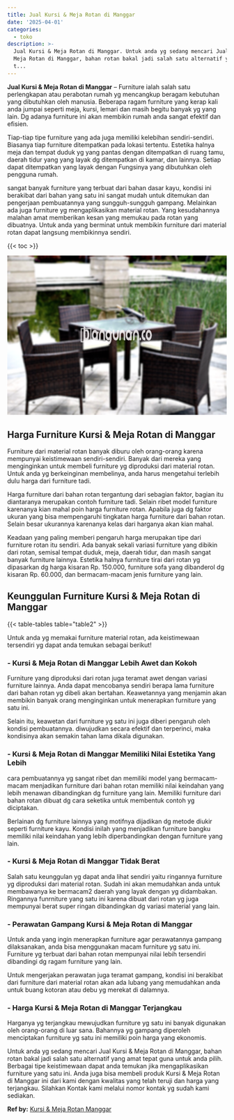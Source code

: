 ```yaml
---
title: Jual Kursi & Meja Rotan di Manggar
date: '2025-04-01'
categories:
  - toko
description: >-
  Jual Kursi & Meja Rotan di Manggar. Untuk anda yg sedang mencari Jual Kursi &
  Meja Rotan di Manggar, bahan rotan bakal jadi salah satu alternatif yang amat
  t...
---
```


**Jual Kursi & Meja Rotan di Manggar** – Furniture ialah salah satu perlengkapan atau perabotan rumah yg mencangkup beragam kebutuhan yang dibutuhkan oleh manusia. Beberapa ragam furniture yang kerap kali anda jumpai seperti meja, kursi, lemari dan masih begitu banyak yg yang lain. Dg adanya furniture ini akan membikin rumah anda sangat efektif dan efisien.

Tiap-tiap tipe furniture yang ada juga memiliki kelebihan sendiri-sendiri. Biasanya tiap furniture ditempatkan pada lokasi tertentu. Estetika halnya meja dan tempat duduk yg yang pantas dengan ditempatkan di ruang tamu, daerah tidur yang yang layak dg ditempatkan di kamar, dan lainnya. Setiap dapat ditempatkan yang layak dengan Fungsinya yang dibutuhkan oleh pengguna rumah.

sangat banyak furniture yang terbuat dari bahan dasar kayu, kondisi ini berakibat dari bahan yang satu ini sangat mudah untuk ditemukan dan pengerjaan pembuatannya yang sungguh-sungguh gampang. Melainkan ada juga furniture yg mengaplikasikan material rotan. Yang kesudahannya malahan amat memberikan kesan yang memukau pada rotan yang dibuatnya. Untuk anda yang berminat untuk membikin furniture dari material rotan dapat langsung membikinnya sendiri.

{{< toc >}}

![Jual Kursi & Meja Rotan di Manggar](/images/kursi-meja-rotan-murah22.png)

## Harga Furniture Kursi & Meja Rotan di Manggar

Furniture dari material rotan banyak diburu oleh orang-orang karena mempunyai keistimewaan sendiri-sendiri. Banyak dari mereka yang menginginkan untuk membeli furniture yg diproduksi dari material rotan. Untuk anda yg berkeinginan membelinya, anda harus mengetahui terlebih dulu harga dari furniture tadi.

Harga furniture dari bahan rotan tergantung dari sebagian faktor, bagian itu diantaranya merupakan contoh furniture tadi. Selain ribet model furniture karenanya kian mahal poin harga furniture rotan. Apabila juga dg faktor ukuran yang bisa mempengaruhi tingkatan harga furniture dari bahan rotan. Selain besar ukurannya karenanya kelas dari harganya akan kian mahal.

Keadaan yang paling memberi pengaruh harga merupakan tipe dari furniture rotan itu sendiri. Ada banyak sekali variasi furniture yang dibikin dari rotan, semisal tempat duduk, meja, daerah tidur, dan masih sangat banyak furniture lainnya. Estetika halnya furniture tirai dari rotan yg dipasarkan dg harga kisaran Rp. 150.000, furniture sofa yang dibanderol dg kisaran Rp. 60.000, dan bermacam-macam jenis furniture yang lain.

## Keunggulan Furniture Kursi & Meja Rotan di Manggar

{{< table-tables table="table2" >}}

Untuk anda yg memakai furniture material rotan, ada keistimewaan tersendiri yg dapat anda temukan sebagai berikut!

### \- Kursi & Meja Rotan di Manggar Lebih Awet dan Kokoh

Furniture yang diproduksi dari rotan juga teramat awet dengan variasi furniture lainnya. Anda dapat mencobanya sendiri berapa lama furniture dari bahan rotan yg dibeli akan bertahan. Keawetannya yang menjamin akan membikin banyak orang menginginkan untuk menerapkan furniture yang satu ini.

Selain itu, keawetan dari furniture yg satu ini juga diberi pengaruh oleh kondisi pembuatannya. diwujudkan secara efektif dan terperinci, maka kondisinya akan semakin tahan lama dikala digunakan.

### \- Kursi & Meja Rotan di Manggar Memiliki Nilai Estetika Yang Lebih

cara pembuatannya yg sangat ribet dan memiliki model yang bermacam-macam menjadikan furniture dari bahan rotan memiliki nilai keindahan yang lebih menawan dibandingkan dg furniture yang lain. Memiliki furniture dari bahan rotan dibuat dg cara seketika untuk membentuk contoh yg diciptakan.

Berlainan dg furniture lainnya yang motifnya dijadikan dg metode diukir seperti furniture kayu. Kondisi inilah yang menjadikan furniture bangku memiliki nilai keindahan yang lebih diperbandingkan dengan furniture yang lain.

### \- Kursi & Meja Rotan di Manggar Tidak Berat

Salah satu keunggulan yg dapat anda lihat sendiri yaitu ringannya furniture yg diproduksi dari material rotan. Sudah ini akan memudahkan anda untuk membawanya ke bermacam2 daerah yang layak dengan yg didambakan. Ringannya funrniture yang satu ini karena dibuat dari rotan yg juga mempunyai berat super ringan dibandingkan dg variasi material yang lain.

### \- Perawatan Gampang Kursi & Meja Rotan di Manggar

Untuk anda yang ingin menerapkan furniture agar perawatannya gampang dilaksanakan, anda bisa menggunakan macam furniture yg satu ini. Furniture yg terbuat dari bahan rotan mempunyai nilai lebih tersendiri dibandingi dg ragam furniture yang lain.

Untuk mengerjakan perawatan juga teramat gampang, kondisi ini berakibat dari furniture dari material rotan akan ada lubang yang memudahkan anda untuk buang kotoran atau debu yg merekat di dalamnya.

### \- Harga Kursi & Meja Rotan di Manggar Terjangkau

Harganya yg terjangkau mewujudkan furniture yg satu ini banyak digunakan oleh orang-orang di luar sana. Bahannya yg gampang diperoleh menciptakan furniture yg satu ini memiliki poin harga yang ekonomis.

Untuk anda yg sedang mencari Jual Kursi & Meja Rotan di Manggar, bahan rotan bakal jadi salah satu alternatif yang amat tepat guna untuk anda pilih. Berbagai tipe keistimewaan dapat anda temukan jika mengaplikasikan furniture yang satu ini. Anda juga bisa membeli produk Kursi & Meja Rotan di Manggar ini dari kami dengan kwalitas yang telah teruji dan harga yang terjangkau. Silahkan Kontak kami melalui nomor kontak yg sudah kami sediakan.

**Ref by:** [Kursi & Meja Rotan Manggar](https://id.wikipedia.org/wiki/Kursi)
